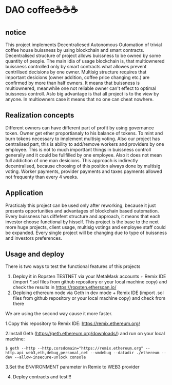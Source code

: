 # DAO coffee☕☕☕

## notice 
This project implements Decentraliesed Autonomous Outomation of trivial coffee house buissness by using blockchain and smart contracts.
Decentralised structure of project allows buissness to be owned by some quantity of people.
The main idia of usage blockchain is, that multiownered buissness controlled only by smart contracts what allowes prevent centrilised decisions by one owner.
Multisig structure requires that important desicions (owner addition, coffee price changing etc.) are confirmed by more than half owners.
It means that buissness is multiownered, meanwhile one not reliable owner can't effect to optimal buissness controll.
Aslo big advantage is that all project is to the view by anyone. In multiowners case it means that no one can cheat nowhere.

## Realization concepts
Different owners can have different part of profit by using governance token. Owner get ether proportianaly to his balance of tokens.
To mint and burn tokens necessary to implement multisig voting. Also our project has centralised part, this is ability to add/remove workers and providers by one employee. This is not to much importtant things in buissness controll generally and it could be fullfilled by one employee. Also it does not mean full addiction of one man desicions. This approach is indirectly decentralised, because choosing of this position always done by multisig voting. Worker payments, provider payments and taxes payments allowed not frequenty than every 4 weeks. 

## Application
Practicaly this project can be used only after reworking, because it just presents opportunities and advantages of blockchain based outomation. Every buissness has diffefent structure and approach, it means that each investor choose functional by hisself. This project is the base to the next more huge projects, client usage, multisig votings and employee staff could be expanded. Every single project will be changing due to type of buissness and investors preferences.

## Usage and deploy
There is two ways to test the functional features of this projects
1) Deploy it in Ropsten TESTNET via your MetaMask accounts + Remix IDE (import *.sol files from github repository or your local machine copy) and check the results in https://ropsten.etherscan.io/
2) Deploing ethereum node via Geth in dev mode + Remix IDE (import .sol files from github repository or your local machine copy) and 
check from there

We are using the second way cause it more faster.

1.Copy this repository to Remix IDE: https://remix.ethereum.org/

2.Install Geth (https://geth.ethereum.org/downloads/) and run on your local machine:
```shell
$ geth --http --http.corsdomain="https://remix.ethereum.org" --http.api web3,eth,debug,personal,net --vmdebug --datadir ./ethereum --dev --allow-insecure-unlock console
```

3.Set the ENVIRONMENT parameter in Remix to WEB3 provider

4. Deploy contracts and test!!!
